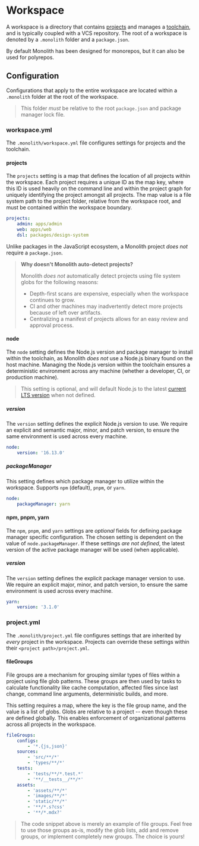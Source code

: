 # Workspace

A workspace is a directory that contains [projects](./project.md) and manages a
[toolchain](./toolchain.md), and is typically coupled with a VCS repository. The root of a workspace
is denoted by a `.monolith` folder and a `package.json`.

By default Monolith has been designed for monorepos, but it can also be used for polyrepos.

## Configuration

Configurations that apply to the entire workspace are located within a `.monolith` folder at the
root of the workspace.

> This folder _must_ be relative to the root `package.json` and package manager lock file.

### workspace.yml

The `.monolith/workspace.yml` file configures settings for projects and the toolchain.

#### projects

The `projects` setting is a map that defines the location of all projects within the workspace. Each
project requires a unique ID as the map key, where this ID is used heavily on the command line and
within the project graph for uniquely identifying the project amongst all projects. The map value is
a file system path to the project folder, relative from the workspace root, and must be contained
within the workspace boundary.

```yaml
projects:
	admin: apps/admin
	web: apps/web
	dsl: packages/design-system
```

Unlike packages in the JavaScript ecosystem, a Monolith project _does not_ require a `package.json`.

> **Why doesn't Monolith auto-detect projects?**
>
> Monolith _does not_ automatically detect projects using file system globs for the following
> reasons:
>
> - Depth-first scans are expensive, especially when the workspace continues to grow.
> - CI and other machines may inadvertently detect more projects because of left over artifacts.
> - Centralizing a manifest of projects allows for an easy review and approval process.

#### node

The `node` setting defines the Node.js version and package manager to install within the toolchain,
as Monolith _does not_ use a Node.js binary found on the host machine. Managing the Node.js version
within the toolchain ensures a deterministic environment across any machine (whether a developer,
CI, or production machine).

> This setting is optional, and will default Node.js to the latest
> [current LTS version](https://nodejs.org/en/about/releases/) when not defined.

##### version

The `version` setting defines the explicit Node.js version to use. We require an explicit and
semantic major, minor, and patch version, to ensure the same environment is used across every
machine.

```yaml
node:
	version: '16.13.0'
```

##### packageManager

This setting defines which package manager to utilize within the workspace. Supports `npm`
(default), `pnpm`, or `yarn`.

```yaml
node:
	packageManager: yarn
```

#### npm, pnpm, yarn

The `npm`, `pnpm`, and `yarn` settings are _optional_ fields for defining package manager specific
configuration. The chosen setting is dependent on the value of `node.packageManager`. If these
settings _are not defined_, the latest version of the active package manager will be used (when
applicable).

##### version

The `version` setting defines the explicit package manager version to use. We require an explicit
major, minor, and patch version, to ensure the same environment is used across every machine.

```yaml
yarn:
	version: '3.1.0'
```

### project.yml

The `.monolith/project.yml` file configures settings that are inherited by _every_ project in the
workspace. Projects can override these settings within their `<project path>/project.yml`.

#### fileGroups

File groups are a mechanism for grouping similar types of files within a project using file glob
patterns. These groups are then used by tasks to calculate functionality like cache computation,
affected files since last change, command line arguments, deterministic builds, and more.

This setting requires a map, where the key is the file group name, and the value is a list of globs.
Globs are relative to a project -- even though these are defined globally. This enables enforcement
of organizational patterns across all projects in the workspace.

```yaml
fileGroups:
	configs:
		- '*.{js,json}'
	sources:
		- 'src/**/*'
		- 'types/**/*'
	tests:
		- 'tests/**/*.test.*'
		- '**/__tests__/**/*'
	assets:
		- 'assets/**/*'
		- 'images/**/*'
		- 'static/**/*'
		- '**/*.s?css'
		- '**/*.mdx?'
```

> The code snippet above is merely an example of file groups. Feel free to use those groups as-is,
> modify the glob lists, add and remove groups, or implement completely new groups. The choice is
> yours!
